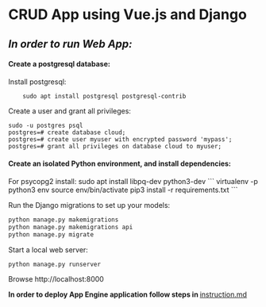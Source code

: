 # CRUD App using Vue.js and Django
<h2><i><b>In order to run Web App:</i></b></h2>

<h4>Create a postgresql database:</h4>

Install postgresql:

```
    sudo apt install postgresql postgresql-contrib
```
Create a user and grant all privileges:
```
sudo -u postgres psql
postgres=# create database cloud;
postgres=# create user myuser with encrypted password 'mypass';
postgres=# grant all privileges on database cloud to myuser;
```

<h4>Create an isolated Python environment, and install dependencies:</h4>
For psycopg2 install: sudo apt install libpq-dev python3-dev
```
virtualenv -p python3 env
source env/bin/activate
pip3 install -r requirements.txt
```

Run the Django migrations to set up your models:
```python
python manage.py makemigrations
python manage.py makemigrations api
python manage.py migrate
```
Start a local web server:
```
python manage.py runserver
```
Browse http://localhost:8000

<b>In order to deploy App Engine application follow steps in </b>[instruction.md](https://github.com/scrubele/cloud-labs/blob/django-vue-web-app/instruction.md)
